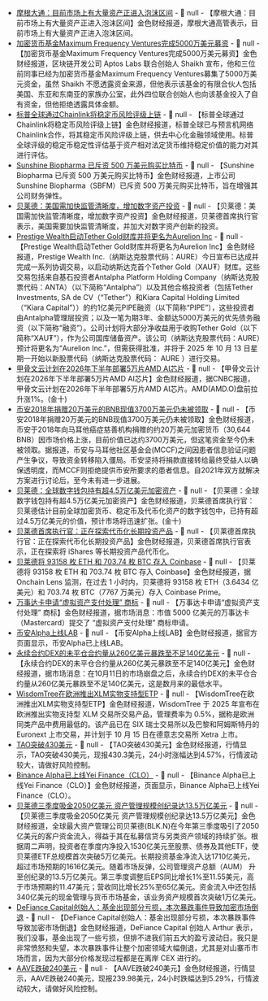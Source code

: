 - [摩根大通：目前市场上有大量资产正进入泡沫区间](https://x.com/DeItaone/status/1978073336467824827) - 📰 null - 【摩根大通：目前市场上有大量资产正进入泡沫区间】金色财经报道，摩根大通高管表示，目前市场上有大量资产正进入泡沫区间。
- [加密货币基金Maximum Frequency Ventures完成5000万美元募资](https://fortune.com/crypto/2025/10/14/maximum-frequency-ventures-mo-shaikh-aptos-labs-50m-fundraise/) - 📰 null - 【加密货币基金Maximum Frequency Ventures完成5000万美元募资】金色财经报道，区块链开发公司 Aptos Labs 联合创始人 Shaikh 宣布，他和三位前同事已经为加密货币基金Maximum Frequency Ventures募集了5000万美元资金，虽然 Shaikh 不愿透露资金来源，但他表示该基金的有限合伙人包括美国、东亚和东南亚的家族办公室，此外四位联合创始人也向该基金投入了自有资金，但他拒绝透露具体金额。
- [标普全球通过Chainlink将稳定币风险评级上链](https://www.theblock.co/post/374521/s-and-p-global-stablecoin-risk-ratings-onchain-chainlink?utm_source=twitter&utm_medium=social) - 📰 null - 【标普全球通过Chainlink将稳定币风险评级上链】金色财经报道，标普全球已与预言机网络Chainlink合作，将其稳定币风险评级上链，供去中心化金融领域使用。标普全球评级的稳定币稳定性评估基于资产相对法定货币维持稳定价值的能力对其进行评估。
- [Sunshine Biopharma 已斥资 500 万美元购买比特币](https://x.com/BTCtreasuries/status/1978072799018102812) - 📰 null - 【Sunshine Biopharma 已斥资 500 万美元购买比特币】金色财经报道，上市公司 Sunshine Biopharma（SBFM）已斥资 500 万美元购买比特币，旨在增强其公司财务弹性。
- [贝莱德：美国需加快监管清晰度，增加数字资产投资](https://x.com/DeItaone/status/1978074580095819973) - 📰 null - 【贝莱德：美国需加快监管清晰度，增加数字资产投资】金色财经报道，贝莱德首席执行官表示，美国需要加快监管清晰度，并加大对数字资产创新的投资。
- [Prestige Wealth启动Tether Gold财库并将更名为Aurelion Inc](https://www.prnewswire.com/news-releases/prestige-wealth-inc-signs-and-closes-approx-150-million-financing-for-aurelion-treasury-initiating-nasdaqs-first-tether-gold-treasury-prestige-wealth-inc-nasdaq-aure-plans-to-be-renamed-to-aurelion-inc-subject-to-a) - 📰 null - 【Prestige Wealth启动Tether Gold财库并将更名为Aurelion Inc】金色财经报道，Prestige Wealth Inc.（纳斯达克股票代码：AURE）今日宣布已达成并完成一系列协调交易，以启动纳斯达克首个Tether Gold（XAU₮）财库。这些交易包括来自基石投资者Antalpha Platform Holding Company（纳斯达克股票代码：ANTA）（以下简称“Antalpha”）以及其他合格投资者（包括Tether Investments, SA de CV（“Tether”）和Kiara Capital Holding Limited（“Kiara Capital”））的约1亿美元PIPE融资（以下简称“PIPE”），这些投资者由Antalpha管理层投资；以及一笔为期3年、金额达5000万美元的优先债务融资（以下简称“融资”）。公司计划将大部分净收益用于收购Tether Gold（以下简称“XAU₮”），作为公司国库储备资产。该公司（纳斯达克股票代码：AURE）预计将更名为“Aurelion Inc.”，但需获得批准，并将于 2025 年 10 月 13 日星期一开始以新股票代码（纳斯达克股票代码： AURE ）进行交易。
- [甲骨文云计划在2026年下半年部署5万片AMD AI芯片]() - 📰 null - 【甲骨文云计划在2026年下半年部署5万片AMD AI芯片】金色财经报道，据CNBC报道，甲骨文云计划在2026年下半年部署5万片AMD AI芯片。AMD(AMD.O)盘前拉升涨1%。(金十)
- [币安2018年捐赠20万美元的BNB现值3700万美元仍未被领取](https://cointelegraph.com/news/frozen-200k-binance-donation-for-cancer-patients-in-malta-now-worth-37m) - 📰 null - 【币安2018年捐赠20万美元的BNB现值3700万美元仍未被领取】金色财经报道，币安于2018年向马耳他癌症慈善机构捐赠的约20万美元加密货币（30,644 BNB）因市场价格上涨，目前价值已达约3700万美元，但这笔资金至今仍未被领取。据报道，币安与马耳他社区基金会(MCCF)之间因患者信息验证问题产生争议，导致资金转移陷入僵局。币安坚持将捐款直接转给最终受益人以确保透明度，而MCCF则拒绝提供币安所要求的患者信息。自2021年双方就解决方案进行讨论后，至今未有进一步进展。
- [贝莱德：全球数字钱包持有超4.5万亿美元加密资产]() - 📰 null - 【贝莱德：全球数字钱包持有超4.5万亿美元加密资产】金色财经报道，贝莱德首席执行官：贝莱德估计目前全球加密货币、稳定币及代币化资产的数字钱包中，已持有超过4.5万亿美元的价值，预计市场将迅速扩张。(金十)
- [贝莱德首席执行官：正在探索代币化长期投资产品]() - 📰 null - 【贝莱德首席执行官：正在探索代币化长期投资产品】金色财经报道，贝莱德首席执行官表示，正在探索将 iShares 等长期投资产品代币化。
- [贝莱德将 93158 枚 ETH 和 703.74 枚 BTC 存入 Coinbase](https://x.com/lookonchain/status/1978065695649697911) - 📰 null - 【贝莱德将 93158 枚 ETH 和 703.74 枚 BTC 存入 Coinbase】金色财经报道，据 Onchain Lens 监测，在过去 1 小时内，贝莱德将 93158 枚 ETH（3.6434 亿美元）和 703.74 枚 BTC（7767 万美元）存入 Coinbase Prime。
- [万事达卡申请“虚拟资产支付处理” 商标](https://x.com/pete_rizzo_/status/1978060242647732245) - 📰 null - 【万事达卡申请“虚拟资产支付处理” 商标】金色财经报道，据市场消息：市值 5000 亿美元的万事达卡（Mastercard）提交了 “虚拟资产支付处理” 商标申请。
- [币安Alpha上线LAB]() - 📰 null - 【币安Alpha上线LAB】金色财经报道，据官方页面显示，币安Alpha已上线LAB。
- [永续合约DEX的未平仓合约量从260亿美元暴跌至不足140亿美元](https://x.com/coinbureau/status/1978053180148568238) - 📰 null - 【永续合约DEX的未平仓合约量从260亿美元暴跌至不足140亿美元】金色财经报道，据市场消息：在10月11日的市场崩盘之后，永续合约DEX的未平仓合约量从260亿美元暴跌至不足140亿美元，这是数月来的最低水平。
- [WisdomTree在欧洲推出XLM实物支持型ETP](https://www.coindesk.com/markets/2025/10/14/wisdomtree-launches-physically-backed-stellar-lumens-etp-across-europe) - 📰 null - 【WisdomTree在欧洲推出XLM实物支持型ETP】金色财经报道，WisdomTree 于 2025 年宣布在欧洲推出实物支持型 XLM 交易所交易产品，管理费率为 0.5%，据称是欧洲同类产品中费用最低的。该产品已在 SIX 瑞士交易所以及巴黎和阿姆斯特丹的 Euronext 上市交易，并计划于 10 月 15 日在德意志交易所 Xetra 上市。
- [TAO突破430美元]() - 📰 null - 【TAO突破430美元】金色财经报道，行情显示，TAO突破430美元，现报430.3美元，24小时涨幅达到4.57%，行情波动较大，请做好风险控制。
- [Binance Alpha已上线Yei Finance（CLO）]() - 📰 null - 【Binance Alpha已上线Yei Finance（CLO）】金色财经报道，页面显示，Binance Alpha已上线Yei Finance（CLO）。
- [贝莱德三季度吸金2050亿美元 资产管理规模创纪录达13.5万亿美元]() - 📰 null - 【贝莱德三季度吸金2050亿美元 资产管理规模创纪录达13.5万亿美元】金色财经报道，全球最大资产管理公司贝莱德(BLK.N)在今年第三季度吸引了2050亿美元的客户资金流入，得益于其在私募信贷与另类资产领域的持续扩张。根据周二声明，投资者在季度内净投入1530亿美元至股票、债券及其他ETF，使贝莱德ETF总规模首次突破5万亿美元。长期投资基金净流入达1710亿美元，超过市场预期的1616亿美元。随着市场反弹，公司管理资产总额（AUM） 升至创纪录的13.5万亿美元。第三季度调整后EPS同比增长1%至11.55美元，高于市场预期的11.47美元；营收同比增长25%至65亿美元。资金流入中还包括340亿美元的现金管理与货币市场基金，该业务资产规模首次突破1万亿美元。
- [DeFiance Capital创始人：基金出现部分亏损，本次暴跌事件导致加密市场倒退](https://x.com/Arthur_0x/status/1978025894364029350) - 📰 null - 【DeFiance Capital创始人：基金出现部分亏损，本次暴跌事件导致加密市场倒退】金色财经报道，DeFiance Capital 创始人 Arthur 表示，我们没事，基金出现了一些亏损，但排不进我们前五大的盈亏波动日。我只是非常愤怒和失望，本次暴跌事件让整个加密领域大幅倒退，尤其是对山寨币市场而言，因为大部分价格发现过程都是在离岸 CEX 进行的。
- [AAVE跌破240美元]() - 📰 null - 【AAVE跌破240美元】金色财经报道，行情显示，AAVE跌破240美元，现报239.98美元，24小时跌幅达到5.29%，行情波动较大，请做好风险控制。
